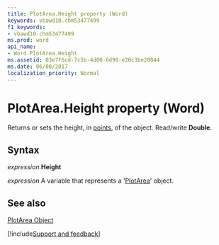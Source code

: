 ```yaml
---
title: PlotArea.Height property (Word)
keywords: vbawd10.chm53477499
f1_keywords:
- vbawd10.chm53477499
ms.prod: word
api_name:
- Word.PlotArea.Height
ms.assetid: 03e7f6cd-7c5b-4d00-6d99-e20c3be28044
ms.date: 06/08/2017
localization_priority: Normal
---
```



# PlotArea.Height property (Word)

Returns or sets the height, in [points](../language/glossary/vbe-glossary.md#point), of the object. Read/write  **Double**.


## Syntax

_expression_.**Height**

 _expression_ A variable that represents a '[PlotArea](Word.PlotArea.md)' object.


## See also


[PlotArea Object](Word.PlotArea.md)

[!include[Support and feedback](~/includes/feedback-boilerplate.md)]